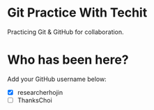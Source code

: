 # Git Practice With Techit

Practicing Git &amp; GitHub for collaboration.

# Who has been here?

Add your GitHub username below:

- [x] researcherhojin
- [ ] ThanksChoi

